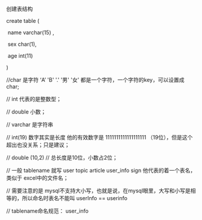 创建表结构 

create table <tablename> (

​	name varchar(15) ,

​	sex char(1),

​	age int(11)

)

//char 是字符  ‘A’ 'B' '.' '男' '女'  都是一个字符，一个字符的key，可以设置成char;

// int 代表的是整数型；

// double  小数；

// varchar 是字符串  

// int(19)  数字其实是长度  他的有效数字是 1111111111111111111 （19位），但是这个超出也没关系；只是建议；

//  double (10,2)   // 总长度是10位，小数占2位；

// 一般 tablename 就写 user  topic article user_info sign 他代表的着一个表名，类似于 excel中的文件名；

// 需要注意的是  mysql不支持大小写，也就是说，在mysql眼里，大写和小写是相等的，所以命名时表名不能叫  userInfo  ==  userinfo    

// tablename命名规范：   user_info 

